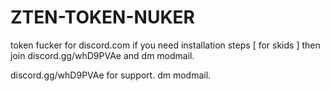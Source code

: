 # ZTEN-TOKEN-NUKER
token fucker for discord.com
if you need installation steps [ for skids ] then join discord.gg/whD9PVAe and dm modmail.

discord.gg/whD9PVAe for support. dm modmail.
